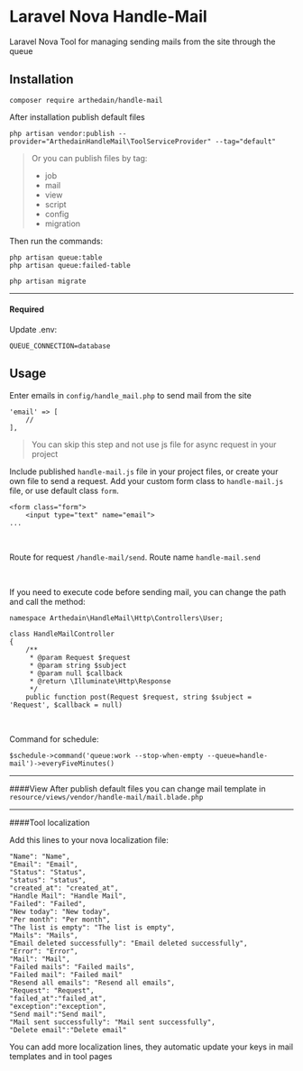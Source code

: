 Laravel Nova Handle-Mail
===
Laravel Nova Tool for managing sending mails from the site through the queue

Installation
---
```
composer require arthedain/handle-mail
```
After installation publish default files
````
php artisan vendor:publish --provider="ArthedainHandleMail\ToolServiceProvider" --tag="default"
````
> Or you can publish files by tag:
> * job
> * mail
> * view
> * script
> * config
> * migration

Then run the commands:
```$xslt
php artisan queue:table
php artisan queue:failed-table

php artisan migrate
```
----
#### Required 
Update .env:
```
QUEUE_CONNECTION=database
``` 
Usage
------
Enter emails in ``config/handle_mail.php`` to send mail from the site
```$xslt
'email' => [
    //
],
```

>You can skip this step and not use js file for async request in your project

Include published ``handle-mail.js`` file in your project files, or create your own file to send a request.
Add your custom form class to ``handle-mail.js`` file, or use default class ``form``.

```$xslt
<form class="form">
    <input type="text" name="email">   
...
```
<br>

Route for request  ```/handle-mail/send```. Route name ``handle-mail.send``

<br>

If you need to execute code before sending mail, you can change the path and call the method:
```$xslt
namespace Arthedain\HandleMail\Http\Controllers\User;

class HandleMailController
{
    /**
     * @param Request $request
     * @param string $subject
     * @param null $callback
     * @return \Illuminate\Http\Response
     */
    public function post(Request $request, string $subject = 'Request', $callback = null)
```
<br>

Command for schedule:
````
$schedule->command('queue:work --stop-when-empty --queue=handle-mail')->everyFiveMinutes()
````
------------------

####View
After publish default files you can change mail template in ```resource/views/vendor/handle-mail/mail.blade.php```

------------------



####Tool localization

Add this lines to your nova localization file:
````
"Name": "Name",
"Email": "Email",
"Status": "Status",
"status": "status",
"created_at": "created_at",
"Handle Mail": "Handle Mail",
"Failed": "Failed",
"New today": "New today",
"Per month": "Per month",
"The list is empty": "The list is empty",
"Mails": "Mails",
"Email deleted successfully": "Email deleted successfully",
"Error": "Error",
"Mail": "Mail",
"Failed mails": "Failed mails",
"Failed mail": "Failed mail"
"Resend all emails": "Resend all emails",
"Request": "Request",
"failed_at":"failed_at",
"exception":"exception",
"Send mail":"Send mail",
"Mail sent successfully": "Mail sent successfully",
"Delete email":"Delete email"
````
You can add more localization lines, they automatic update your keys in mail templates and in tool pages
